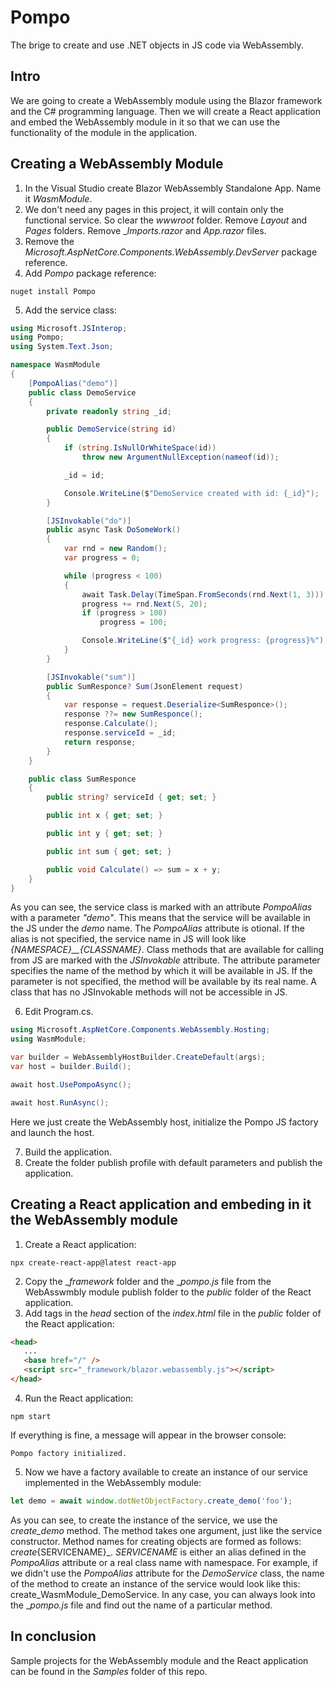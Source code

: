 # Pompo
The brige to create and use .NET objects in JS code via WebAssembly.

## Intro
We are going to create a WebAssembly module using the Blazor framework and the C# programming language. Then we will create a React application and embed the WebAssembly module in it so that we can use the functionality of the module in the application.

## Creating a WebAssembly Module
1. In the Visual Studio create Blazor WebAssembly Standalone App. Name it _WasmModule_.
2. We don't need any pages in this project, it will contain only the functional service. So clear the _wwwroot_ folder. Remove _Layout_ and _Pages_ folders. Remove __Imports.razor_ and _App.razor_ files.
3. Remove the _Microsoft.AspNetCore.Components.WebAssembly.DevServer_ package reference.
4. Add _Pompo_ package reference:
```
nuget install Pompo
```
5. Add the service class:
```cs
using Microsoft.JSInterop;
using Pompo;
using System.Text.Json;

namespace WasmModule
{
    [PompoAlias("demo")]
    public class DemoService
    {
        private readonly string _id;

        public DemoService(string id)
        {
            if (string.IsNullOrWhiteSpace(id))
                throw new ArgumentNullException(nameof(id));

            _id = id;

            Console.WriteLine($"DemoService created with id: {_id}");
        }

        [JSInvokable("do")]
        public async Task DoSomeWork()
        {
            var rnd = new Random();
            var progress = 0;

            while (progress < 100)
            {
                await Task.Delay(TimeSpan.FromSeconds(rnd.Next(1, 3)));
                progress += rnd.Next(5, 20);
                if (progress > 100)
                    progress = 100;

                Console.WriteLine($"{_id} work progress: {progress}%");
            }
        }

        [JSInvokable("sum")]
        public SumResponce? Sum(JsonElement request)
        {
            var response = request.Deserialize<SumResponce>();
            response ??= new SumResponce();
            response.Calculate();
            response.serviceId = _id;
            return response;
        }
    }

    public class SumResponce
    {
        public string? serviceId { get; set; }

        public int x { get; set; }

        public int y { get; set; }

        public int sum { get; set; }

        public void Calculate() => sum = x + y;
    }
}
```
As you can see, the service class is marked with an attribute _PompoAlias_ with a parameter _"demo"_. This means that the service will be available in the JS under the _demo_ name. The _PompoAlias_ attribute is otional. If the alias is not specified, the service name in JS will look like _{NAMESPACE}__{CLASSNAME}_.
Class methods that are available for calling from JS are marked with the _JSInvokable_ attribute. The attribute parameter specifies the name of the method by which it will be available in JS. If the parameter is not specified, the method will be available by its real name. A class that has no JSInvokable methods will not be accessible in JS.

6. Edit Program.cs.
```cs
using Microsoft.AspNetCore.Components.WebAssembly.Hosting;
using WasmModule;

var builder = WebAssemblyHostBuilder.CreateDefault(args);
var host = builder.Build();

await host.UsePompoAsync();

await host.RunAsync();
```
Here we just create the WebAssembly host, initialize the Pompo JS factory and launch the host.

7. Build the application.
8. Create the folder publish profile with default parameters and publish the application.

## Creating a React application and embeding in it the WebAssembly module
1. Create a React application:
```
npx create-react-app@latest react-app
```
2. Copy the __framework_ folder and the __pompo.js_ file from the WebAsswmbly module publish folder to the _public_ folder of the React application.
3. Add tags in the _head_ section of the _index.html_ file in the _public_ folder of the React application:
```html
<head>
   ...
   <base href="/" />
   <script src="_framework/blazor.webassembly.js"></script>
</head>
```
4. Run the React application:
```
npm start
```
If everything is fine, a message will appear in the browser console:
```
Pompo factory initialized.
```
5. Now we have a factory available to create an instance of our service implemented in the WebAssembly module:
```js
let demo = await window.dotNetObjectFactory.create_demo('foo');
```
As you can see, to create the instance of the service, we use the _create_demo_ method. The method takes one argument, just like the service constructor.
Method names for creating objects are formed as follows: _create_{SERVICENAME}_. _SERVICENAME_ is either an alias defined in the _PompoAlias_ attribute or a real class name with namespace.
For example, if we didn't use the _PompoAlias_ attribute for the _DemoService_ class, the name of the method to create an instance of the service would look like this: create_WasmModule_DemoService.
In any case, you can always look into the __pompo.js_ file and find out the name of a particular method.

## In conclusion
Sample projects for the WebAssembly module and the React application can be found in the _Samples_ folder of this repo.
